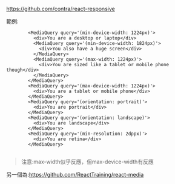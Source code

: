 
https://github.com/contra/react-responsive


範例:

```
        <MediaQuery query='(min-device-width: 1224px)'>
          <div>You are a desktop or laptop</div>
          <MediaQuery query='(min-device-width: 1824px)'>
            <div>You also have a huge screen</div>
          </MediaQuery>
          <MediaQuery query='(max-width: 1224px)'>
            <div>You are sized like a tablet or mobile phone though</div>
          </MediaQuery>
        </MediaQuery>
        <MediaQuery query='(max-device-width: 1224px)'>
          <div>You are a tablet or mobile phone</div>
        </MediaQuery>
        <MediaQuery query='(orientation: portrait)'>
          <div>You are portrait</div>
        </MediaQuery>
        <MediaQuery query='(orientation: landscape)'>
          <div>You are landscape</div>
        </MediaQuery>
        <MediaQuery query='(min-resolution: 2dppx)'>
          <div>You are retina</div>
        </MediaQuery>


```
>注意:max-width似乎反應，但max-device-width有反應




另一個為:https://github.com/ReactTraining/react-media





